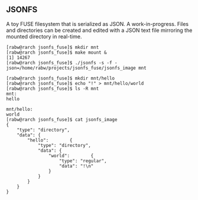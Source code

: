## JSONFS

A toy FUSE filesystem that is serialized as JSON. A work-in-progress. Files and directories can be created and edited with a JSON text file mirroring the mounted directory in real-time.

```shell
[rabw@rarch jsonfs_fuse]$ mkdir mnt
[rabw@rarch jsonfs_fuse]$ make mount &
[1] 14267
[rabw@rarch jsonfs_fuse]$ ./jsonfs -s -f -json=/home/rabw/projects/jsonfs_fuse/jsonfs_image mnt

[rabw@rarch jsonfs_fuse]$ mkdir mnt/hello
[rabw@rarch jsonfs_fuse]$ echo "!" > mnt/hello/world
[rabw@rarch jsonfs_fuse]$ ls -R mnt
mnt:
hello

mnt/hello:
world
[rabw@rarch jsonfs_fuse]$ cat jsonfs_image
{
    "type": "directory",
    "data": {
        "hello":        {
            "type": "directory",
            "data": {
                "world":        {
                    "type": "regular",
                    "data": "!\n"
                }
            }
        }
    }
} 
```

